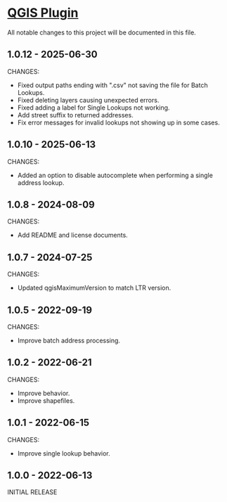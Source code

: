# [QGIS Plugin](https://www.smarty.com/docs/plugins/qgis-geocoding-plugin-us-address)
All notable changes to this project will be documented in this file.

## 1.0.12 - 2025-06-30

CHANGES:
- Fixed output paths ending with ".csv" not saving the file for Batch Lookups. 
- Fixed deleting layers causing unexpected errors. 
- Fixed adding a label for Single Lookups not working. 
- Add street suffix to returned addresses. 
- Fix error messages for invalid lookups not showing up in some cases.

## 1.0.10 - 2025-06-13

CHANGES:
- Added an option to disable autocomplete when performing a single address lookup.

## 1.0.8 - 2024-08-09

CHANGES:
- Add README and license documents.

## 1.0.7 - 2024-07-25

CHANGES:
- Updated qgisMaximumVersion to match LTR version.

## 1.0.5 - 2022-09-19

CHANGES:
- Improve batch address processing.

## 1.0.2 - 2022-06-21

CHANGES:
- Improve behavior.
- Improve shapefiles.

## 1.0.1 - 2022-06-15

CHANGES:
- Improve single lookup behavior.

## 1.0.0 - 2022-06-13

INITIAL RELEASE
